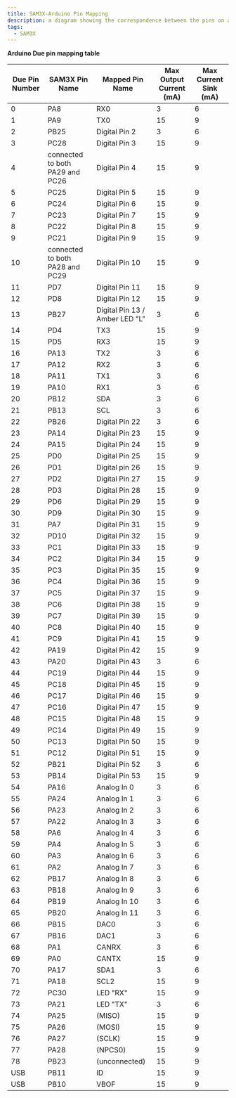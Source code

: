 ```yaml
---
title: SAM3X-Arduino Pin Mapping
description: a diagram showing the correspondence between the pins on an Arduino board and those of the SAM3X microcontroller.
tags: 
  - SAM3X
---
```


**Arduino Due pin mapping table**

| Due Pin Number|	SAM3X Pin Name|	Mapped Pin Name|	Max Output Current (mA)|	Max Current Sink (mA)|
|----|----|---|---|----|
|0|	PA8|	RX0|	3|	6|
|1|	PA9|	TX0|	15|	9|
|2|	PB25|	Digital Pin 2|	3|	6|
|3|	PC28|	Digital Pin 3|	15|	9|
|4|	connected to both PA29 and PC26	|Digital Pin 4|	15	|9|
|5|	PC25|	Digital Pin 5|	15|	9|
|6|	PC24|	Digital Pin 6|	15|	9|
|7|	PC23|	Digital Pin 7|	15|	9|
|8|	PC22|	Digital Pin 8|	15|	9|
|9|	PC21|	Digital Pin 9|	15|	9|
|10|	connected to both PA28 and PC29|	Digital Pin 10|	15|	9|
|11|	PD7|	Digital Pin 11|	15|	9|
|12|	PD8|	Digital Pin 12|	15|	9|
|13|	PB27|	Digital Pin 13 / Amber LED "L"|	3|	6|
|14|	PD4|	TX3|	15|	9|
|15|	PD5|	RX3|	15|	9|
|16|	PA13|	TX2|	3|	6|
|17|	PA12|	RX2|	3|	6|
|18|	PA11|	TX1|	3|	6|
|19|	PA10|	RX1|	3|	6|
|20|	PB12|	SDA|	3|	6|
|21|	PB13|	SCL|	3|	6|
|22|	PB26|	Digital Pin 22|	3|	6|
|23|	PA14|	Digital Pin 23|	15|	9|
|24|	PA15|	Digital Pin 24|	15|	9|
|25|	PD0|	Digital Pin 25|	15|	9|
|26|	PD1|	Digital pin 26|	15|	9|
|27|	PD2|	Digital Pin 27|	15|	9|
|28|	PD3|	Digital Pin 28|	15|	9|
|29|	PD6|	Digital Pin 29|	15|	9|
|30|	PD9|	Digital Pin 30|	15|	9|
|31|	PA7|	Digital Pin 31|	15|	9|
|32|	PD10|	Digital Pin 32|	15|	9|
|33|	PC1|	Digital Pin 33|	15|	9|
|34|	PC2|	Digital Pin 34|	15|	9|
|35|	PC3|	Digital Pin 35|	15|	9|
|36|	PC4|	Digital Pin 36|	15|	9|
|37|	PC5|	Digital Pin 37|	15|	9|
|38|	PC6|	Digital Pin 38|	15|	9|
|39|	PC7|	Digital Pin 39|	15|	9|
|40|	PC8|	Digital Pin 40|	15|	9|
|41|	PC9|	Digital Pin 41|	15|	9|
|42|	PA19|	Digital Pin 42|	15|	9|
|43|	PA20|	Digital Pin 43|	3|	6|
|44|	PC19|	Digital Pin 44|	15|	9|
|45|	PC18|	Digital Pin 45|	15|	9|
|46|	PC17|	Digital Pin 46|	15|	9|
|47|	PC16|	Digital Pin 47|	15|	9|
|48|	PC15|	Digital Pin 48|	15|	9|
|49|	PC14|	Digital Pin 49|	15|	9|
|50|	PC13|	Digital Pin 50|	15|	9|
|51|	PC12|	Digital Pin 51|	15|	9|
|52|	PB21|	Digital Pin 52|	3|	6|
|53|	PB14|	Digital Pin 53|	15|	9|
|54|	PA16|	Analog In 0|	3|	6|
|55|	PA24|	Analog In 1|	3|	6|
|56|	PA23|	Analog In 2|	3|	6|
|57|	PA22|	Analog In 3|	3|	6|
|58|	PA6|	Analog In 4|	3|	6|
|59|	PA4|	Analog In 5|	3|	6|
|60|	PA3|	Analog In 6|	3|	6|
|61|	PA2|	Analog In 7|	3|	6|
|62|	PB17|	Analog In 8|	3|	6|
|63|	PB18|	Analog In 9|	3|	6|
|64|	PB19|	Analog In 10|	3|	6|
|65|	PB20|	Analog In 11|	3|	6|
|66|	PB15|	DAC0|	3|	6|
|67|	PB16|	DAC1|	3|	6|
|68|	PA1|	CANRX|	3|	6|
|69|	PA0|	CANTX|	15|	9|
|70|	PA17|	SDA1|	3|	6|
|71|	PA18|	SCL2|	15|	9|
|72|	PC30|	LED "RX"|	15|	9|
|73|	PA21|	LED "TX"|	3|	6|
|74|	PA25|	(MISO)|	15|	9|
|75|	PA26|	(MOSI)|	15|	9|
|76|	PA27|	(SCLK)|	15|	9|
|77|	PA28|	(NPCS0)|	15|	9|
|78|	PB23|	(unconnected)|	15|	9|
|USB|	PB11|	ID|	15|	9|
|USB|	PB10|	VBOF|	15|	9|
